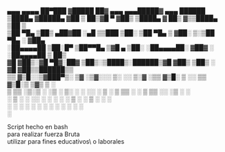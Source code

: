   ▄▄▄       ▄▄▄▄    ██▀███  ▓█████  ██▓    ▄▄▄     ▄▄▄█████▓ ▄▄▄        ██████  
▒████▄    ▓█████▄ ▓██ ▒ ██▒▓█   ▀ ▓██▒   ▒████▄   ▓  ██▒ ▓▒▒████▄    ▒██    ▒  
▒██  ▀█▄  ▒██▒ ▄██▓██ ░▄█ ▒▒███   ▒██░   ▒██  ▀█▄ ▒ ▓██░ ▒░▒██  ▀█▄  ░ ▓██▄     
░██▄▄▄▄██ ▒██░█▀  ▒██▀▀█▄  ▒▓█  ▄ ▒██░   ░██▄▄▄▄██░ ▓██▓ ░ ░██▄▄▄▄██   ▒   ██▒  
 ▓█   ▓██▒░▓█  ▀█▓░██▓ ▒██▒░▒████▒░██████▒▓█   ▓██▒ ▒██▒ ░  ▓█   ▓██▒▒██████▒▒  
 ▒▒   ▓▒█░░▒▓███▀▒░ ▒▓ ░▒▓░░░ ▒░ ░░ ▒░▓  ░▒▒   ▓▒█░ ▒ ░░    ▒▒   ▓▒█░▒ ▒▓▒ ▒ ░  
  ▒   ▒▒ ░▒░▒   ░   ░▒ ░ ▒░ ░ ░  ░░ ░ ▒  ░ ▒   ▒▒ ░   ░      ▒   ▒▒ ░░ ░▒  ░ ░  
  ░   ▒    ░    ░   ░░   ░    ░     ░ ░    ░   ▒    ░        ░   ▒   ░  ░  ░    
      ░  ░ ░         ░        ░  ░    ░  ░     ░  ░              ░  ░      ░    
                ░                                                                

Script hecho en bash\
para realizar fuerza Bruta\
utilizar para fines educativos\ 
o laborales

